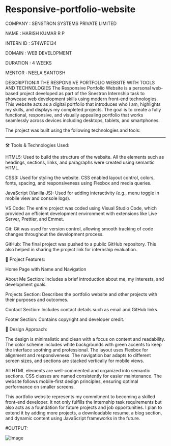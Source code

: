 # Responsive-portfolio-website

COMPANY    : SENSTRON SYSTEMS PRIVATE LIMITED

NAME             : HARISH KUMAR R P

INTERN ID    : ST4WFE134

DOMAIN       : WEB DEVELOPMENT

DURATION  : 4 WEEKS

MENTOR       : NEELA SANTOSH


DESCRIPTION:# THE RESPONSIVE PORTFOLIO WEBSITE WITH TOOLS AND TECHNOLOGIES
The Responsive Portfolio Website is a personal web-based project developed as part of the Snestron Internship task to showcase web development skills using modern front-end technologies. This website acts as a digital portfolio that introduces who I am, highlights my skills, and displays my completed projects. The goal is to create a fully functional, responsive, and visually appealing portfolio that works seamlessly across devices including desktops, tablets, and smartphones.

The project was built using the following technologies and tools:


---

🛠 Tools & Technologies Used:

HTML5: Used to build the structure of the website. All the elements such as headings, sections, links, and paragraphs were created using semantic HTML.

CSS3: Used for styling the website. CSS enabled layout control, colors, fonts, spacing, and responsiveness using Flexbox and media queries.

JavaScript (Vanilla JS): Used for adding interactivity (e.g., menu toggle in mobile view and console logs).

VS Code: The entire project was coded using Visual Studio Code, which provided an efficient development environment with extensions like Live Server, Prettier, and Emmet.

Git: Git was used for version control, allowing smooth tracking of code changes throughout the development process.

GitHub: The final project was pushed to a public GitHub repository. This also helped in sharing the project link for internship evaluation.

🧱 Project Features:

Home Page with Name and Navigation

About Me Section: Includes a brief introduction about me, my interests, and development goals.

Projects Section: Describes the portfolio website and other projects with their purposes and outcomes.

Contact Section: Includes contact details such as email and GitHub links.

Footer Section: Contains copyright and developer credit.

📐 Design Approach:

The design is minimalistic and clean with a focus on content and readability. The color scheme includes white backgrounds with green accents to keep the interface soothing and professional. The layout uses Flexbox for alignment and responsiveness. The navigation bar adapts to different screen sizes, and sections are stacked vertically for mobile views.

All HTML elements are well-commented and organized into semantic sections. CSS classes are named consistently for easier maintenance. The website follows mobile-first design principles, ensuring optimal performance on smaller screens.


This portfolio website represents my commitment to becoming a skilled front-end developer. It not only fulfills the internship task requirements but also acts as a foundation for future projects and job opportunities. I plan to extend it by adding more projects, a downloadable resume, a blog section, and dynamic content using JavaScript frameworks in the future.

#OUTPUT:

![Image]()




